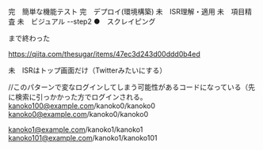 完　簡単な機能テスト
完　デプロイ(環境構築)
未　ISR理解・適用
未　項目精査
未　ビジュアル
--step2
●　スクレイピング


まで終わった

https://qiita.com/thesugar/items/47ec3d243d00ddd0b4ed


未　ISRはトップ画面だけ（Twitterみたいにする）



//このパターンで変なログインしてしまう可能性があるコードになっている（先に検索に引っかかった方でログインされる。
kanoko100@example.com/kanoko0/kanoko0
kanoko0@example.com/kanoko0/kanoko0

kanoko1@example.com/kanoko1/kanoko1
kanoko101@example.com/kanoko1/kanoko101